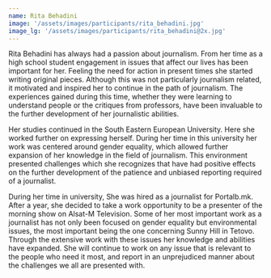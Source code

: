 ```yaml
---
name: Rita Behadini
image: '/assets/images/participants/rita_behadini.jpg'
image_lg: '/assets/images/participants/rita_behadini@2x.jpg'
---
```


Rita Behadini has always had a passion about journalism. From her time as a high school student engagement in issues that affect our lives has been important for her. Feeling the need for action in present times she started writing original pieces. Although this was not particularly journalism related, it motivated and inspired her to continue in the path of journalism. The experiences gained during this time, whether they were learning to understand people or the critiques from professors, have been invaluable to the further development of her journalistic abilities. 

Her studies continued in the South Eastern European University. Here she worked further on expressing herself. During her time in this university her work was centered around gender equality, which allowed further expansion of her knowledge in the field of journalism. This environment presented challenges which she recognizes that have had positive effects on the further development of the patience and unbiased reporting required of a journalist. 

During her time in university, She was hired as a journalist for Portalb.mk. After a year, she decided to take a work opportunity to be a presenter of the morning show on Alsat-M Television. Some of her most important work as a journalist has not only been focused on gender equality but environmental issues, the most important being the one concerning Sunny Hill in Tetovo. Through the extensive work with these issues her knowledge and abilities have expanded. She will continue to work on any issue that is relevant to the people who need it most, and report in an unprejudiced manner about the challenges we all are presented with. 